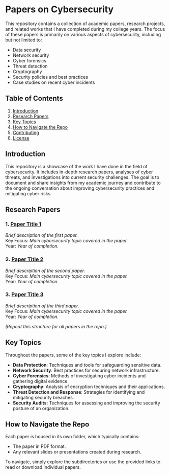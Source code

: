 # Papers on Cybersecurity

This repository contains a collection of academic papers, research projects, and related works that I have completed during my college years. The focus of these papers is primarily on various aspects of cybersecurity, including but not limited to:

- Data security
- Network security
- Cyber forensics
- Threat detection
- Cryptography
- Security policies and best practices
- Case studies on recent cyber incidents

## Table of Contents

1. [Introduction](#introduction)
2. [Research Papers](#research-papers)
3. [Key Topics](#key-topics)
4. [How to Navigate the Repo](#how-to-navigate-the-repo)
5. [Contributing](#contributing)
6. [License](#license)

## Introduction

This repository is a showcase of the work I have done in the field of cybersecurity. It includes in-depth research papers, analyses of cyber threats, and investigations into current security challenges. The goal is to document and share insights from my academic journey and contribute to the ongoing conversation about improving cybersecurity practices and mitigating cyber risks.

## Research Papers

### 1. **[Paper Title 1](./path_to_paper_1)**  
   _Brief description of the first paper._  
   Key Focus: _Main cybersecurity topic covered in the paper._  
   Year: _Year of completion._

### 2. **[Paper Title 2](./path_to_paper_2)**  
   _Brief description of the second paper._  
   Key Focus: _Main cybersecurity topic covered in the paper._  
   Year: _Year of completion._

### 3. **[Paper Title 3](./path_to_paper_3)**  
   _Brief description of the third paper._  
   Key Focus: _Main cybersecurity topic covered in the paper._  
   Year: _Year of completion._

*(Repeat this structure for all papers in the repo.)*

## Key Topics

Throughout the papers, some of the key topics I explore include:

- **Data Protection**: Techniques and tools for safeguarding sensitive data.
- **Network Security**: Best practices for securing network infrastructure.
- **Cyber Forensics**: Methods of investigating cyber incidents and gathering digital evidence.
- **Cryptography**: Analysis of encryption techniques and their applications.
- **Threat Detection and Response**: Strategies for identifying and mitigating security breaches.
- **Security Audits**: Techniques for assessing and improving the security posture of an organization.

## How to Navigate the Repo

Each paper is housed in its own folder, which typically contains:

- The paper in PDF format.
- Any relevant slides or presentations created during research.

To navigate, simply explore the subdirectories or use the provided links to read or download individual papers.


